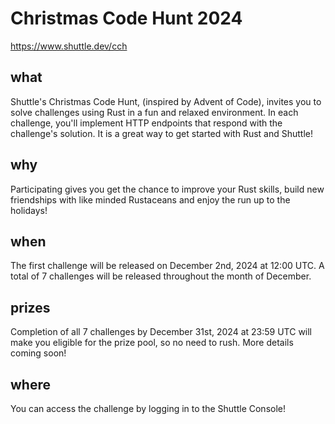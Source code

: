 # Christmas Code Hunt 2024
https://www.shuttle.dev/cch

## what
Shuttle's Christmas Code Hunt, (inspired by Advent of Code), invites you to solve challenges using Rust in a fun and relaxed environment. In each challenge, you'll implement HTTP endpoints that respond with the challenge's solution. It is a great way to get started with Rust and Shuttle!
 
## why
Participating gives you get the chance to improve your Rust skills, build new friendships with like minded Rustaceans and enjoy the run up to the holidays!

## when
The first challenge will be released on December 2nd, 2024 at 12:00 UTC. A total of 7 challenges will be released throughout the month of December.

## prizes
Completion of all 7 challenges by December 31st, 2024 at 23:59 UTC will make you eligible for the prize pool, so no need to rush. More details coming soon!

## where
You can access the challenge by logging in to the Shuttle Console!
 
